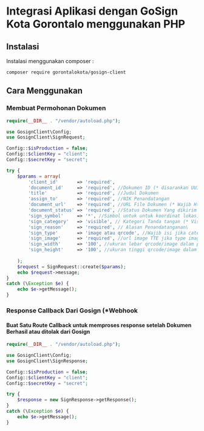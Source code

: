 # Integrasi Aplikasi dengan GoSign Kota Gorontalo menggunakan PHP

## Instalasi

Instalasi menggunakan composer :

```
composer require gorontalokota/gosign-client
```

## Cara Menggunakan

### Membuat Permohonan Dokumen

```php
require(__DIR__ . "/vendor/autoload.php");

use GosignClient\Config;
use GosignClient\SignRequest;

Config::$isProduction = false;
Config::$clientKey = "client";
Config::$secretKey = "secret";

try {
    $params = array(
        'client_id'       => 'required',
        'document_id'     => 'required', //Dokumen ID (* disarankan UUID
        'title'           => 'required', //Judul Dokumen
        'assign_to'       => 'required', //NIK Penandatangan
        'document_url'    => 'required', //URL File Dokumen (* Wajib Https
        'document_status' => 'required', //Status Dokumen Yang dikirim
        'sign_symbol'     => '*', //Simbol untuk untuk koordinat lokasi tanda tangan (ex. *,@,#,|,^,$
        'sign_category'   => 'visible', // Kategori Tanda tangan (* Visible atau Invisible
        'sign_reason'     => 'required', // Alasan Penandatanganan\
        'sign_type'       => 'image atau qrcode', //Wajib isi jika category "visible"
        'sign_image'      => 'required', //url image TTE jika type image
        'sign_width'      => '100', //ukuran lebar qrcode/image dalam pixel
        'sign_height'     => '100', //ukuran tinggi qrcode/image dalam pixel
                    
    );
    $request = SignRequest::create($params);
    echo $request->message;
}
catch (\Exception $e) {
    echo $e->getMessage();
}


```

### Response Callback Dari Gosign (*Webhook
#### Buat Satu Route Callback untuk memproses response setelah Dokumen Berhasil atau ditolak dari Gosign

```php
require(__DIR__ . "/vendor/autoload.php");

use GosignClient\Config;
use GosignClient\SignResponse;

Config::$isProduction = false;
Config::$clientKey = "client";
Config::$secretKey = "secret";

try {
    $response = new SignResponse->getResponse();
}
catch (\Exception $e) {
    echo $e->getMessage();
}
```

